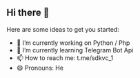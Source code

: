 ## Hi there 👋

Here are some ideas to get you started:

- 🔭 I’m currently working on Python / Php
- 🌱 I’m currently learning Telegram Bot Api
- 📫 How to reach me: t.me/sdkvc_1
- 😄 Pronouns: He
